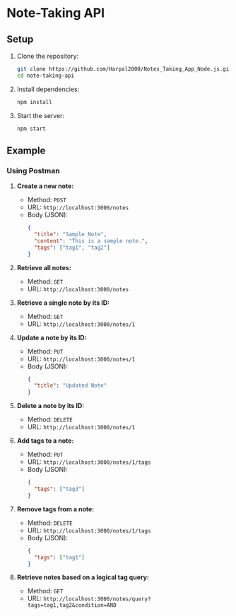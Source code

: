 
# Note-Taking API

## Setup

1. Clone the repository:
   ```sh
   git clone https://github.com/Harpal2000/Notes_Taking_App_Node.js.git
   cd note-taking-api
   ```

2. Install dependencies:
   ```sh
   npm install
   ```

3. Start the server:
   ```sh
   npm start
   ```


## Example

### Using Postman

1. **Create a new note:**
   - Method: `POST`
   - URL: `http://localhost:3000/notes`
   - Body (JSON):
     ```json
     {
       "title": "Sample Note",
       "content": "This is a sample note.",
       "tags": ["tag1", "tag2"]
     }
     ```

2. **Retrieve all notes:**
   - Method: `GET`
   - URL: `http://localhost:3000/notes`

3. **Retrieve a single note by its ID:**
   - Method: `GET`
   - URL: `http://localhost:3000/notes/1`

4. **Update a note by its ID:**
   - Method: `PUT`
   - URL: `http://localhost:3000/notes/1`
   - Body (JSON):
     ```json
     {
       "title": "Updated Note"
     }
     ```

5. **Delete a note by its ID:**
   - Method: `DELETE`
   - URL: `http://localhost:3000/notes/1`

6. **Add tags to a note:**
   - Method: `PUT`
   - URL: `http://localhost:3000/notes/1/tags`
   - Body (JSON):
     ```json
     {
       "tags": ["tag3"]
     }
     ```

7. **Remove tags from a note:**
   - Method: `DELETE`
   - URL: `http://localhost:3000/notes/1/tags`
   - Body (JSON):
     ```json
     {
       "tags": ["tag1"]
     }
     ```

8. **Retrieve notes based on a logical tag query:**
   - Method: `GET`
   - URL: `http://localhost:3000/notes/query?tags=tag1,tag2&condition=AND`
